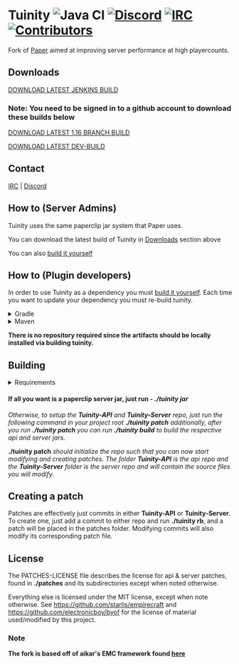 Tuinity ![Java CI](https://github.com/Spottedleaf/Tuinity/workflows/Java%20CI/badge.svg)
[![Discord](https://img.shields.io/discord/186794372468178944.svg?color=blue&label=Discord&logo=discord)](https://discord.gg/CgDPu27)
[![IRC](https://img.shields.io/discord/186794372468178944.svg?color=yellow&label=IRC&logo=mlg)](http://irc.spi.gt/iris/?channels=tuinity)
[![Contributors](https://img.shields.io/github/contributors/SpottedLeaf/Tuinity.svg)](https://github.com/SpottedLeaf/Tuinity/graphs/Contributors)
==

Fork of [Paper](https://github.com/PaperMC/Paper) aimed at improving server performance at high playercounts.

## Downloads
[DOWNLOAD LATEST JENKINS BUILD](https://ci.codemc.io/job/Spottedleaf/job/Tuinity/lastSuccessfulBuild/artifact/tuinity-paperclip.jar)

### Note: You need to be signed in to a github account to download these builds below

[DOWNLOAD LATEST 1.16 BRANCH BUILD](https://github.com/Spottedleaf/Tuinity/actions?query=branch%3Aver%2F1.16++)

[DOWNLOAD LATEST DEV-BUILD](https://github.com/Spottedleaf/Tuinity/actions?query=branch%3Adev)

## Contact
[IRC](http://irc.spi.gt/iris/?channels=tuinity) | [Discord](https://discord.gg/CgDPu27)

## How to (Server Admins)
Tuinity uses the same paperclip jar system that Paper uses.

You can download the latest build of Tuinity in [Downloads](#downloads) section above

You can also [build it yourself](https://github.com/Spottedleaf/Tuinity#building)

## How to (Plugin developers)
In order to use Tuinity as a dependency you must [build it yourself](https://github.com/Spottedleaf/Tuinity#building).
Each time you want to update your dependency you must re-build tuinity.

<details><summary>Gradle</summary>
<p>
 
 * Artifact Information - Tuinity-API

```groovy
dependencies {
    compileOnly "com.tuinity:tuinity-api:1.16.1-R0.1-SNAPSHOT"
}
 ```
* Artifact Information - Tuinity-Server
```groovy
dependencies {
    compileOnly "com.tuinity:tuinity:1.16.1-R0.1-SNAPSHOT" 
}
```

</p>
</details>

<details><summary>Maven</summary>
<p>
    
* Artifact Information - Tuinity-API

```xml
<dependency>
    <groupId>com.tuinity</groupId>
    <artifactId>tuinity-api</artifactId>
    <version>1.16.1-R0.1-SNAPSHOT</version>
    <scope>provided</scope>
</dependency>
```

* Artifact Information - Tuinity-Server

```xml
<dependency>
    <groupId>com.tuinity</groupId>
    <artifactId>tuinity</artifactId>
    <version>1.16.1-R0.1-SNAPSHOT</version>
    <scope>provided</scope>
</dependency>
```

</p>
</details>

**There is no repository required since the artifacts should be locally installed
via building tuinity.**

## Building

<details><summary>Requirements</summary>
<p>

- You need **GIT** installed, with a configured user name and email. On windows you need to run from git bash.

- You need **MAVEN** installed

- You need **JDK 8+** installed to compile (and **JRE 8+** to run)

- Anything else that **[Paper](https://github.com/PaperMC/Paper)** requires to build
 
</p>
</details>



 #### If all you want is a paperclip server jar, just run -   ***./tuinity jar***



*Otherwise, to setup the **Tuinity-API** and **Tuinity-Server** repo, just run the following command
in your project root **./tuinity patch** additionally, after you run **./tuinity patch** you can run **./tuinity build** to build the 
respective api and server jars.*


**./tuinity patch** *should initialize the repo such that you can now start modifying and creating
 patches. The folder **Tuinity-API** is the api repo and the **Tuinity-Server** folder
 is the server repo and will contain the source files you will modify.*


## Creating a patch

Patches are effectively just commits in either **Tuinity-API** or **Tuinity-Server**.
To create one, just add a commit to either repo and run **./tuinity rb**, and a
patch will be placed in the patches folder. Modifying commits will also modify its
corresponding patch file.

## License

The PATCHES-LICENSE file describes the license for api & server patches,
found in **./patches** and its subdirectories except when noted otherwise.

Everything else is licensed under the MIT license, except when note otherwise.
See https://github.com/starlis/empirecraft and https://github.com/electronicboy/byof
for the license of material used/modified by this project.

### Note


**The fork is based off of aikar's EMC framework found [here](https://github.com/starlis/empirecraft)**
